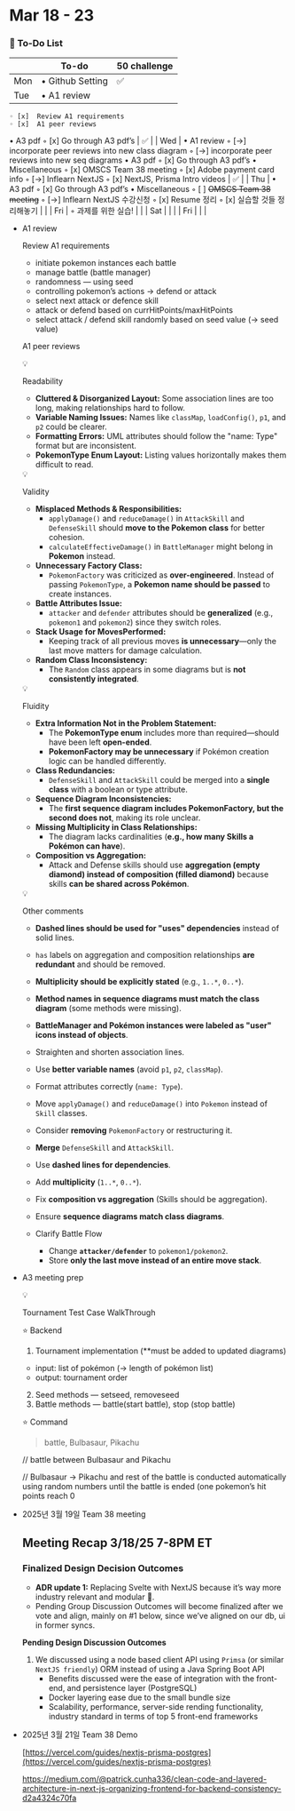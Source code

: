 # Mar 18 - 23

### 📝 To-Do List

|  | To-do | 50 challenge |
| --- | --- | --- |
| Mon | • Github Setting | ✅ |
| Tue | • A1 review
    ◦ [x]  Review A1 requirements
    ◦ [x]  A1 peer reviews
• A3 pdf
    ◦ [x]  Go through A3 pdf’s | ✅ |
| Wed | • A1 review
    ◦ [→]  incorporate peer reviews into new class diagram
    ◦ [→]  incorporate peer reviews into new seq diagrams
• A3 pdf
    ◦ [x]  Go through A3 pdf’s
• Miscellaneous
    ◦ [x] OMSCS Team 38 meeting
    ◦ [x] Adobe payment card info
    ◦ [→] Inflearn NextJS
    ◦ [x] NextJS, Prisma Intro videos | ✅ |
| Thu | • A3 pdf
    ◦ [x]  Go through A3 pdf’s
• Miscellaneous
    ◦ [ ] ~~OMSCS Team 38 meeting~~
    ◦ [→] Inflearn NextJS 수강신청
    ◦ [x]  Resume 정리
    ◦ [x]  실습할 것들 정리해놓기  |  |
| Fri | ◦ 과제를 위한 실습!  |  |
| Sat |  |  |
| Fri |  |  |

- A1 review
    
    Review A1 requirements
    
     - initiate pokemon instances each battle
     - manage battle (battle manager)
     - randomness — using seed
     - controlling pokemon’s actions -> defend or attack
     - select next attack or defence skill
     - attack or defend based on currHitPoints/maxHitPoints
     - select attack / defend skill randomly based on seed value (-> seed value)
    
    A1 peer reviews
    
    <aside>
    💡
    
    Readability
    
    - **Cluttered & Disorganized Layout:** Some association lines are too long, making relationships hard to follow.
    - **Variable Naming Issues:** Names like `classMap`, `loadConfig()`, `p1`, and `p2` could be clearer.
    - **Formatting Errors:** UML attributes should follow the "name: Type" format but are inconsistent.
    - **PokemonType Enum Layout:** Listing values horizontally makes them difficult to read.
    </aside>
    
    <aside>
    💡
    
    Validity
    
    - **Misplaced Methods & Responsibilities:**
        - `applyDamage()` and `reduceDamage()` in `AttackSkill` and `DefenseSkill` should **move to the Pokemon class** for better cohesion.
        - `calculateEffectiveDamage()` in `BattleManager` might belong in **Pokemon** instead.
    - **Unnecessary Factory Class:**
        - `PokemonFactory` was criticized as **over-engineered**. Instead of passing `PokemonType`, a **Pokemon name should be passed** to create instances.
    - **Battle Attributes Issue:**
        - `attacker` and `defender` attributes should be **generalized** (e.g., `pokemon1` and `pokemon2`) since they switch roles.
    - **Stack Usage for MovesPerformed:**
        - Keeping track of all previous moves **is unnecessary**—only the last move matters for damage calculation.
    - **Random Class Inconsistency:**
        - The `Random` class appears in some diagrams but is **not consistently integrated**.
    </aside>
    
    <aside>
    💡
    
    Fluidity
    
    - **Extra Information Not in the Problem Statement:**
        - The **PokemonType enum** includes more than required—should have been left **open-ended**.
        - **PokemonFactory may be unnecessary** if Pokémon creation logic can be handled differently.
    - **Class Redundancies:**
        - `DefenseSkill` and `AttackSkill` could be merged into a **single class** with a boolean or type attribute.
    - **Sequence Diagram Inconsistencies:**
        - The **first sequence diagram includes PokemonFactory, but the second does not**, making its role unclear.
    - **Missing Multiplicity in Class Relationships:**
        - The diagram lacks cardinalities (**e.g., how many Skills a Pokémon can have**).
    - **Composition vs Aggregation:**
        - Attack and Defense skills should use **aggregation (empty diamond) instead of composition (filled diamond)** because skills **can be shared across Pokémon**.
    </aside>
    
    <aside>
    💡
    
    Other comments
    
    - **Dashed lines should be used for "uses" dependencies** instead of solid lines.
    - `has` labels on aggregation and composition relationships **are redundant** and should be removed.
    - **Multiplicity should be explicitly stated** (e.g., `1..*`, `0..*`).
    - **Method names in sequence diagrams must match the class diagram** (some methods were missing).
    - **BattleManager and Pokémon instances were labeled as "user" icons instead of objects**.
    
    - Straighten and shorten association lines.
    - Use **better variable names** (avoid `p1`, `p2`, `classMap`).
    - Format attributes correctly (`name: Type`).
    - Move `applyDamage()` and `reduceDamage()` into `Pokemon` instead of `Skill` classes.
    - Consider **removing** `PokemonFactory` or restructuring it.
    - **Merge** `DefenseSkill` and `AttackSkill`.
    - Use **dashed lines for dependencies**.
    - Add **multiplicity** (`1..*`, `0..*`).
    - Fix **composition vs aggregation** (Skills should be aggregation).
    - Ensure **sequence diagrams match class diagrams**.
    - Clarify Battle Flow
        - Change **`attacker/defender`** to `pokemon1/pokemon2`.
        - Store **only the last move instead of an entire move stack**.
    </aside>
    
- A3 meeting prep
    
    <aside>
    💡
    
    Tournament Test Case WalkThrough
    
    ⭐️ Backend
    
    1. Tournament implementation (**must be added to updated diagrams)
    - input: list of pokémon (-> length of pokémon list)
    - output: tournament order
    2. Seed methods — setseed, removeseed
    3. Battle methods — battle(start battle), stop (stop battle)
    
    ⭐️ Command
    
    > battle, Bulbasaur, Pikachu
    
    // battle between Bulbasaur and Pikachu
    
    // Bulbasaur -> Pikachu and rest of the battle is conducted automatically using random numbers until the battle is ended (one pokemon’s hit points reach 0
    
    </aside>
    
- 2025년 3월 19일 Team 38 meeting
    
    ## Meeting Recap 3/18/25 7-8PM ET
    
    ### **Finalized Design Decision Outcomes**
    
    - **ADR update 1:** Replacing Svelte with NextJS because it’s way more industry relevant and modular 🙂.
    - Pending Group Discussion Outcomes will become finalized after we vote and align, mainly on #1 below, since we’ve aligned on our db, ui in former syncs.
    
    **Pending Design Discussion Outcomes**
    
    1. We discussed using a node based client API using `Primsa` (or similar `NextJS friendly`) ORM instead of using a Java Spring Boot API
        - Benefits discussed were the ease of integration with the front-end, and persistence layer (PostgreSQL)
        - Docker layering ease due to the small bundle size
        - Scalability, performance, server-side rending functionality, industry standard in terms of top 5 front-end frameworks
- 2025년 3월 21일 Team 38 Demo
    
    [https://vercel.com/guides/nextjs-prisma-postgres](https://vercel.com/guides/nextjs-prisma-postgres)
    
    https://medium.com/@patrick.cunha336/clean-code-and-layered-architecture-in-next-js-organizing-frontend-for-backend-consistency-d2a4324c70fa